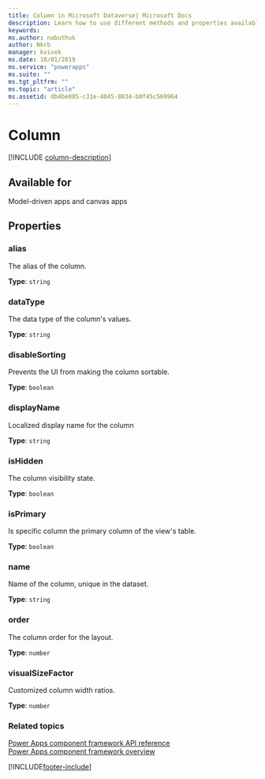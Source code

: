 ```yaml
---
title: Column in Microsoft Dataverse| Microsoft Docs
description: Learn how to use different methods and properties available for column in Power Apps component framework.
keywords:
ms.author: nabuthuk
author: Nkrb
manager: kvivek
ms.date: 10/01/2019
ms.service: "powerapps"
ms.suite: ""
ms.tgt_pltfrm: ""
ms.topic: "article"
ms.assetid: db4be085-c31e-4045-8834-b0f45c569964
---
```


# Column

[!INCLUDE [column-description](includes/column-description.md)]

## Available for 

Model-driven apps and canvas apps

## Properties

### alias

The alias of the column.

**Type**: `string`

### dataType

The data type of the column's values.

**Type**: `string`

### disableSorting

Prevents the UI from making the column sortable.

**Type**: `boolean`<br />

### displayName

Localized display name for the column

**Type**: `string`

### isHidden

The column visibility state.

**Type**: `boolean`<br />

### isPrimary

Is specific column the primary column of the view's table.

**Type**: `boolean`<br />

### name

Name of the column, unique in the dataset.

**Type**: `string`

### order

The column order for the layout.

**Type**: `number`

### visualSizeFactor

Customized column width ratios. 

**Type**: `number`


### Related topics

[Power Apps component framework API reference](../reference/index.md)<br/>
[Power Apps component framework overview](../overview.md)

[!INCLUDE[footer-include](../../../includes/footer-banner.md)]